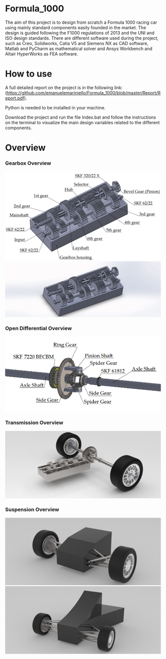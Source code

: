 # Formula_1000
The aim of this project is to design from scratch a Formula 1000 racing car using mainly standard components easily founded in the market. The design is guided following the F1000 regulations of 2013 and the UNI and ISO design standards. There are different software used during the project, such as Creo, Solidworks, Catia V5 and Siemens NX as CAD software, Matlab and PyCharm as mathematical solver and Ansys Workbench and Altair HyperWorks as FEA software.

# How to use

A full detailed report on the project is in the following link: (https://github.com/emanuelemariniello/Formula_1000/blob/master/Report/Report.pdf).

Python is needed to be installed in your machine.

Download the project and run the file Index.bat and follow the instructions on the terminal to visualize the main design variables related to the different components.

# Overview

### Gearbox Overview
![alt text](https://github.com/emanuelemariniello/Formula_1000/blob/master/Art/Gearbox.PNG "Gearbox Overview")
![Alt Text](https://github.com/emanuelemariniello/Formula_1000/blob/master/Trasmission/Assemblies/Gearbox.gif)

### Open Differential Overview
![alt text](https://github.com/emanuelemariniello/Formula_1000/blob/master/Art/Open%20Differential.PNG "Open Differential Overview")

### Transmission Overview
![alt text](https://github.com/emanuelemariniello/Formula_1000/blob/master/Art/Trasmission.PNG "Transmission Overview")

### Suspension Overview
![alt text](https://github.com/emanuelemariniello/Formula_1000/blob/master/Art/Front_Suspension.png "Front Suspension Overview")
![alt text](https://github.com/emanuelemariniello/Formula_1000/blob/master/Art/Rear_Suspension.png "Rear Suspension Overview")
